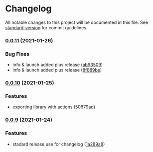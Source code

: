 # Changelog

All notable changes to this project will be documented in this file. See [standard-version](https://github.com/conventional-changelog/standard-version) for commit guidelines.

### [0.0.11](https://github.com/excelWithBusiness/webmobile-svg-library/compare/v0.0.10...v0.0.11) (2021-01-26)


### Bug Fixes

* info & launch added plus release ([ab93509](https://github.com/excelWithBusiness/webmobile-svg-library/commit/ab935095128222375405282252f0aa8048e9b013))
* info & launch added plus release ([8f889be](https://github.com/excelWithBusiness/webmobile-svg-library/commit/8f889bec89117cf1f71e6fce0a2ebebb07a4f28c))

### [0.0.10](https://github.com/excelWithBusiness/webmobile-svg-library/compare/v0.0.8...v0.0.10) (2021-01-25)


### Features

* exporting library with actions ([50679ad](https://github.com/excelWithBusiness/webmobile-svg-library/commit/50679ad72f12a0b9138cbb660604c98112608057))

### [0.0.9](https://github.com/excelWithBusiness/webmobile-svg-library/compare/v0.0.8...v0.0.9) (2021-01-24)


### Features

* stadard release use for changelog ([1a289a8](https://github.com/excelWithBusiness/webmobile-svg-library/commit/1a289a85735ef36fa1a2106b1b39ff2f718b10eb))
